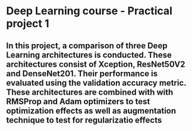 # Deep Learning course - Practical project 1

## In this project, a comparison of three Deep Learning architectures is conducted. These architectures consist of Xception, ResNet50V2 and DenseNet201. Their performance is evaluated using the validation accuracy metric. These architectures are combined with with RMSProp and Adam optimizers to test optimization effects as well as augmentation technique to test for regularizatio effects
